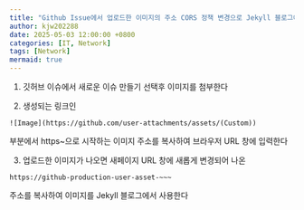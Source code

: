 ```yaml
---
title: "Github Issue에서 업로드한 이미지의 주소 CORS 정책 변경으로 Jekyll 블로그에서 작동안할때 해결방법"
author: kjw202288
date: 2025-05-03 12:00:00 +0800
categories: [IT, Network]
tags: [Network]
mermaid: true
---
```


1. 깃허브 이슈에서 새로운 이슈 만들기 선택후 이미지를 첨부한다

2. 생성되는 링크인
```
![Image](https://github.com/user-attachments/assets/(Custom))
```
부분에서 https~으로 시작하는 이미지 주소를 복사하여 브라우저 URL 창에 입력한다

3. 업로드한 이미지가 나오면 새페이지 URL 창에 새롭게 변경되어 나온 
```
https://github-production-user-asset-~~~
```
주소를 복사하여 이미지를 Jekyll 블로그에서 사용한다 
